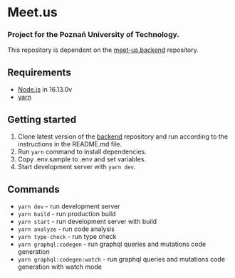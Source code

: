 # Meet.us
### Project for the Poznań University of Technology.
This repository is dependent on the [meet-us.backend](https://github.com/sebastiansiejek/meet.us-backend) repository.

## Requirements
* [Node.js](https://nodejs.org) in 16.13.0v
* [yarn](https://classic.yarnpkg.com/lang/en/docs/install/#mac-stable)
## Getting started
1. Clone latest version of the [backend](https://github.com/sebastiansiejek/meet.us-backend) repository and run according to the instructions in the README.md file.
2. Run `yarn` command to install dependencies.
3. Copy .env.sample to .env and set variables.
4. Start development server with `yarn dev`.

## Commands
* `yarn dev` - run development server
* `yarn build` - run production build
* `yarn start` - run development server with build
* `yarn analyze` - run code analysis
* `yarn type-check` - run type check
* `yarn graphql:codegen` - run graphql queries and mutations code generation
* `yarn graphql:codegen:watch` - run graphql queries and mutations code generation with watch mode


